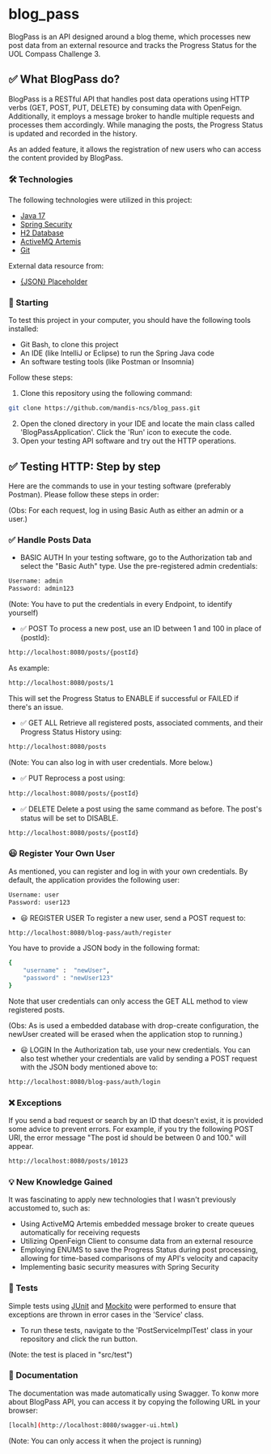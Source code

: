 # blog_pass
BlogPass is an API designed around a blog theme, which processes new post data from an external resource and tracks the Progress Status for the UOL Compass Challenge 3.


## ✅ What BlogPass do?
BlogPass is a RESTful API that handles post data operations using HTTP verbs (GET, POST, PUT, DELETE) by consuming data with OpenFeign. Additionally, it employs a message broker to handle multiple requests and processes them accordingly. While managing the posts, the Progress Status is updated and recorded in the history. 

As an added feature, it allows the registration of new users who can access the content provided by BlogPass.


### 🛠️ Technologies
The following technologies were utilized in this project:

* [Java 17](https://www.oracle.com/br/java/)
* [Spring Security](https://spring.io/projects/spring-security)
* [H2 Database](https://www.h2database.com/html/main.html)
* [ActiveMQ Artemis](https://activemq.apache.org/components/artemis/)
* [Git](https://git-scm.com/)
  
External data resource from:
* [{JSON} Placeholder](https://jsonplaceholder.typicode.com/)

### 🚀 Starting
To test this project in your computer, you should have the following tools installed:
* Git Bash, to clone this project
* An IDE (like IntelliJ or Eclipse) to run the Spring Java code
* An software testing tools (like Postman or Insomnia)
  
Follow these steps:

1. Clone this repository using the following command:
```bash
git clone https://github.com/mandis-ncs/blog_pass.git
```

2. Open the cloned directory in your IDE and locate the main class called 'BlogPassApplication'. Click the 'Run' icon to execute the code.
3. Open your testing API software and try out the HTTP operations.

## ✅ Testing HTTP: Step by step ##
Here are the commands to use in your testing software (preferably Postman). Please follow these steps in order:

(Obs: For each request, log in using Basic Auth as either an admin or a user.)

### ✅ Handle Posts Data ###
* BASIC AUTH
In your testing software, go to the Authorization tab and select the "Basic Auth" type. Use the pre-registered admin credentials:
```bash
Username: admin
Password: admin123
```
(Note: You have to put the credentials in every Endpoint, to identify yourself)

* ✅ POST
To process a new post, use an ID between 1 and 100 in place of {postId}:
```bash
http://localhost:8080/posts/{postId}
```
As example:
```bash
http://localhost:8080/posts/1
```
This will set the Progress Status to ENABLE if successful or FAILED if there's an issue.

* ✅ GET ALL
Retrieve all registered posts, associated comments, and their Progress Status History using:
```bash
http://localhost:8080/posts
```
(Note: You can also log in with user credentials. More below.)


* ✅ PUT
Reprocess a post using:
```bash
http://localhost:8080/posts/{postId}
```

* ✅ DELETE
Delete a post using the same command as before. The post's status will be set to DISABLE.
```bash
http://localhost:8080/posts/{postId}
```
### 😃 Register Your Own User ###
As mentioned, you can register and log in with your own credentials. By default, the application provides the following user:
```bash
Username: user
Password: user123
```

* 😃 REGISTER USER
To register a new user, send a POST request to:
```bash
http://localhost:8080/blog-pass/auth/register
```

You have to provide a JSON body in the following format:
```bash
{
    "username" :  "newUser",
    "password" : "newUser123"
}       
```
Note that user credentials can only access the GET ALL method to view registered posts.

(Obs: As is used a embedded database with drop-create configuration, the newUser created will be erased when the application stop to running.)

* 😃 LOGIN
In the Authorization tab, use your new credentials. You can also test whether your credentials are valid by sending a POST request with the JSON body mentioned above to:
```bash
http://localhost:8080/blog-pass/auth/login
```

### ❌ Exceptions
If you send a bad request or search by an ID that doesn't exist, it is provided some advice to prevent errors. For example, if you try the following POST URI, the error message "The post id should be between 0 and 100." will appear.

```bash
http://localhost:8080/posts/10123
```

### 💡 New Knowledge Gained ###
It was fascinating to apply new technologies that I wasn't previously accustomed to, such as:

* Using ActiveMQ Artemis embedded message broker to create queues automatically for receiving requests
* Utilizing OpenFeign Client to consume data from an external resource
* Employing ENUMS to save the Progress Status during post processing, allowing for time-based comparisons of my API's velocity and capacity
* Implementing basic security measures with Spring Security

### 🧪 Tests
Simple tests using [JUnit](https://junit.org/junit5/) and [Mockito](https://site.mockito.org/) were performed to ensure that exceptions are thrown in error cases in the 'Service' class.
* To run these tests, navigate to the 'PostServiceImplTest' class in your repository and click the run button.

(Note: the test is placed in "src/test")

### 📄 Documentation
The documentation was made automatically using Swagger.
To konw more about BlogPass API, you can access it by copying the following URL in your browser:
```bash
[localh](http://localhost:8080/swagger-ui.html)
```

(Note: You can only access it when the project is running)

